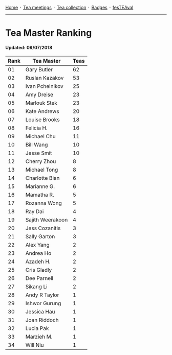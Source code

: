 [Home](./README.md) ᛫ [Tea meetings](./MEETINGS.md) ᛫ [Tea collection](./COLLECTION.md) ᛫ [Badges](./BADGES.md) ᛫ [fesTEAval](./FESTEAVAL.md)

-----

# Tea Master Ranking
#### Updated: 09/07/2018

| Rank | Tea Master         | Teas |
|------|--------------------|------|
| 01   | Gary Butler        | 62   |
| 02   | Ruslan Kazakov     | 53   |
| 03   | Ivan Pchelnikov    | 25   |
| 04   | Amy Dreise         | 23   |
| 05   | Marlouk Stek       | 23   |
| 06   | Kate Andrews       | 20   |
| 07   | Louise Brooks      | 18   |
| 08   | Felicia H.         | 16   |
| 09   | Michael Chu        | 11   |
| 10   | Bill Wang          | 10   |
| 11   | Jesse Smit         | 10   |
| 12   | Cherry Zhou        | 8    |
| 13   | Michael Tong       | 8    |
| 14   | Charlotte Bian     | 6    |
| 15   | Marianne G.        | 6    |
| 16   | Mamatha R.         | 5    |
| 17   | Rozanna Wong       | 5    |
| 18   | Ray Dai            | 4    |
| 19   | Sajith Weerakoon   | 4    |
| 20   | Jess Cozanitis     | 3    |
| 21   | Sally Garton       | 3    |
| 22   | Alex Yang          | 2    |
| 23   | Andrea Ho          | 2    |
| 24   | Azadeh H.          | 2    |
| 25   | Cris Gladly        | 2    |
| 26   | Dee Parnell        | 2    |
| 27   | Sikang Li          | 2    |
| 28   | Andy R Taylor      | 1    |
| 29   | Ishwor Gurung      | 1    |
| 30   | Jessica Hau        | 1    |
| 31   | Joan Riddoch       | 1    |
| 32   | Lucia Pak          | 1    |
| 33   | Marzieh M.         | 1    |
| 34   | Will Niu           | 1    |
